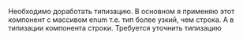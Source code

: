 Необходимо доработать типизацию. В основном я применяю этот компонент с массивом enum т.е. тип более узкий, чем строка. А в типизации компонента строки. 
Требуется уточнить типизацию
